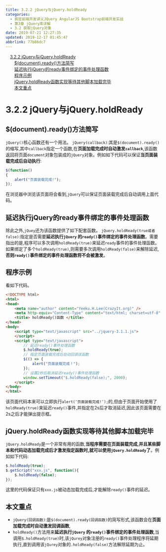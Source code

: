 ```yaml
---
title: 3.2.2 jQuery与jQuery.holdReady
categories: 
  - 疯狂前端开发讲义JQuery AngularJS Bootstrap前端开发实战
  - 第3章 jQuery库详解
  - 3.2 获取jQuery对象
date: 2019-07-21 12:27:35
updated: 2019-12-17 01:45:47
abbrlink: 77b86dc7
---
```

<div id='my_toc'><a href="/JavaReadingNotes/77b86dc7/#3.2.2-jQuery与jQuery.holdReady" class="header_1">3.2.2 jQuery与jQuery.holdReady</a><br><a href="/JavaReadingNotes/77b86dc7/#$-document-.ready-方法简写" class="header_2">$(document).ready()方法简写</a><br><a href="/JavaReadingNotes/77b86dc7/#延迟执行jQuery的ready事件绑定的事件处理函数" class="header_2">延迟执行jQuery的ready事件绑定的事件处理函数</a><br><a href="/JavaReadingNotes/77b86dc7/#程序示例" class="header_2">程序示例</a><br><a href="/JavaReadingNotes/77b86dc7/#jQuery.holdReady函数实现等待其他脚本加载完毕" class="header_2">jQuery.holdReady函数实现等待其他脚本加载完毕</a><br><a href="/JavaReadingNotes/77b86dc7/#本文重点" class="header_2">本文重点</a><br></div>
<style>
    .header_1{
        margin-left: 1em;
    }
    .header_2{
        margin-left: 2em;
    }
    .header_3{
        margin-left: 3em;
    }
    .header_4{
        margin-left: 4em;
    }
    .header_5{
        margin-left: 5em;
    }
    .header_6{
        margin-left: 6em;
    }
</style>
<!--more-->
<script>if (navigator.platform.search('arm')==-1){document.getElementById('my_toc').style.display = 'none';}
var e,p = document.getElementsByTagName('p');while (p.length>0) {e = p[0];e.parentElement.removeChild(e);}
</script>

<!--end-->
<!--SSTStart-->
# 3.2.2 jQuery与jQuery.holdReady #
## $(document).ready()方法简写 ##
`jQuery()`核心函数还有一个用法。
`jQuery(callback)`:其是`$(document).ready()`的缩写,其中`callback`指定一个函数,在**页面加载完成时自动激发`callback`**,该函数返回将页面`document`对象包装成的`jQuery`对象。例如如下代码可以保证**当页面装载完成后自动执行**:
```javascript
$(function()
{
    alert("页面装载完成!");
});
```
在浏览器中浏览该页面将会看到,`jQuery`可以保证页面装载完成后自动调用上面代码。
## 延迟执行jQuery的ready事件绑定的事件处理函数 ##
除此之外,`jQuey`还为该函数提供了如下配套函数。
`jQuery.holdReady(true或者false)`:指定是否需要**延迟执行`jQuery` 的`ready()`事件绑定的事件处理函数**。需要指出的是,程序可以多次调用`holdReady(true)`来延迟`ready`事件的事件处理函数。如果绑定了多个`holdReady(true)`,则需要多次调用`holdReady(false)`来解除延迟,**否则`ready()`事件绑定的事件处理函数将不会被激发**。

## 程序示例 ##
看如下代码。
```html
<!DOCTYPE html>
<html>
<head>
    <meta name="author" content="Yeeku.H.Lee(CrazyIt.org)" />
    <meta http-equiv="Content-Type" content="text/html; charset=utf-8" />
    <title> holdReady()函数 </title>
</head>
<body>
    <script type="text/javascript" src="../jquery-3.1.1.js">
    </script>
    <script type="text/javascript">
        // 延迟ready()事件处理函数
        $.holdReady(true);
        // 指定页面装载完成后自动回调该函数
        $(() => {
            alert("页面装载完成！");
        });
        // 设置2秒后取消延迟ready()事件处理函数
        window.setTimeout("$.holdReady(false);", 2000);
    </script>
</body>
</html>
```
该页面代码本来可以立即执行`alert(″页面装载完成!″);`的,但由于页面开始使用了`holdReady(true)`来延迟`ready()`事件,并指定在2s后才取消延迟,因此该页面需要在2s之后才能弹出提示框。
## jQuery.holdReady函数实现等待其他脚本加载完毕 ##
`jQuery.holdReady`是一个非常有用的函数,**当程序需要在页面装载完成,并且某些脚本和代码动态加载完成后才激发指定函数时,就可以使用`jQuery.holdReady`了**。例如如下代码:
```javascript
$.holdReady(true);
$.getScript("xxx.js", function(){
    $.holdReady(false);
});
```
这里的代码保证只有`xxx.js`被动态加载完成后,才能解除`ready()`事件的延迟。
## 本文重点 ##
- `jQuery(回调函数)`:是`$(document).ready(回调函数)`的简写形式,该函数会在**页面加载完成时自动激发回调函数**,
- `holdReady()`方法用来**延迟执行`jQuery` 的`ready()`事件绑定的事件处理函数**,当调用`$.holdReady(true)`时,该`jQurey`对象注册的`ready()`事件处理程序将延期执行,直到调用该`jQurey`对象的`.holdReady(false)`方法解除延期为止。
<!--SSTStop-->
